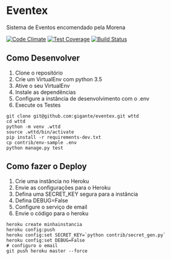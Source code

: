 # Eventex

Sistema de Eventos encomendado pela Morena

[![Code Climate](https://codeclimate.com/github/gigante/eventex/badges/gpa.svg)](https://codeclimate.com/github/gigante/eventex)
[![Test Coverage](https://codeclimate.com/github/gigante/eventex/badges/coverage.svg)](https://codeclimate.com/github/gigante/eventex/coverage)
[![Build Status](https://travis-ci.org/gigante/eventex.svg?branch=master)](https://travis-ci.org/gigante/eventex)

## Como Desenvolver

1. Clone o repositório
2. Crie um VirtualEnv com python 3.5
3. Ative o seu VirtualEnv
4. Instale as dependências
5. Configure a instância de desenvolvimento com o .env
6. Execute os Testes

```console
git clone git@github.com:gigante/eventex.git wttd
cd wttd
python -m venv .wttd
source .wttd/bin/activate
pip install -r requirements-dev.txt
cp contrib/env-sample .env
python manage.py test
```

## Como fazer o Deploy

1. Crie uma instância no Heroku
2. Envie as configurações para o Heroku
3. Defina uma SECRET_KEY segura para a instância
4. Defina DEBUG=False
5. Configure o serviço de email
6. Envie o código para o heroku

```console
heroku create minhainstancia
heroku config:push
heroku config:set SECRET_KEY=`python contrib/secret_gen.py`
heroku config:set DEBUG=False
# configuro o email
git push heroku master --force
```
